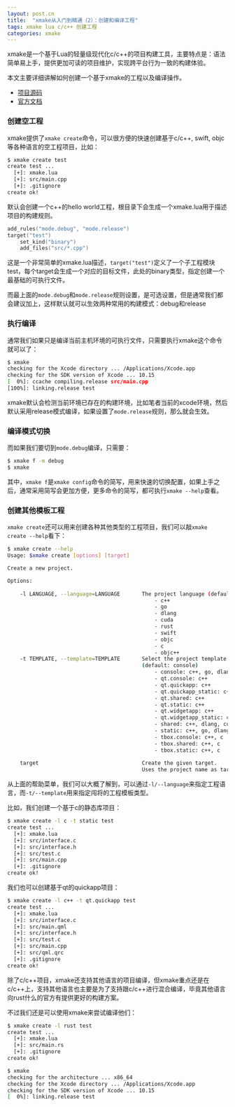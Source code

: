 ```yaml
---
layout: post.cn
title:  "xmake从入门到精通（2）：创建和编译工程"
tags: xmake lua c/c++ 创建工程
categories: xmake
---
```


xmake是一个基于Lua的轻量级现代化c/c++的项目构建工具，主要特点是：语法简单易上手，提供更加可读的项目维护，实现跨平台行为一致的构建体验。

本文主要详细讲解如何创建一个基于xmake的工程以及编译操作。

* [项目源码](https://github.com/xmake-io/xmake)
* [官方文档](https://xmake.io/#/zh-cn/)

### 创建空工程

xmake提供了`xmake create`命令，可以很方便的快速创建基于c/c++, swift, objc等各种语言的空工程项目，比如：

```bash
$ xmake create test
create test ...
  [+]: xmake.lua
  [+]: src/main.cpp
  [+]: .gitignore
create ok!
```

默认会创建一个c++的hello world工程，根目录下会生成一个xmake.lua用于描述项目的构建规则。

```lua
add_rules("mode.debug", "mode.release")
target("test")
    set_kind("binary")
    add_files("src/*.cpp") 
```






这是一个非常简单的xmake.lua描述，`target("test")`定义了一个子工程模块test，每个target会生成一个对应的目标文件，此处的binary类型，指定创建一个最基础的可执行文件。

而最上面的`mode.debug`和`mode.release`规则设置，是可选设置，但是通常我们都会建议加上，这样默认就可以生效两种常用的构建模式：debug和release

### 执行编译

通常我们如果只是编译当前主机环境的可执行文件，只需要执行xmake这个命令就可以了：

```bash
$ xmake
checking for the Xcode directory ... /Applications/Xcode.app
checking for the SDK version of Xcode ... 10.15
[  0%]: ccache compiling.release src/main.cpp
[100%]: linking.release test
```

xmake默认会检测当前环境已存在的构建环境，比如笔者当前的xcode环境，然后默认采用release模式编译，如果设置了`mode.release`规则，那么就会生效。

### 编译模式切换

而如果我们要切到`mode.debug`编译，只需要：

```bash
$ xmake f -m debug
$ xmake
```

其中，`xmake f`是`xmake config`命令的简写，用来快速的切换配置，如果上手之后，通常采用简写会更加方便，更多命令的简写，都可执行`xmake --help`查看。 

### 创建其他模板工程

`xmake create`还可以用来创建各种其他类型的工程项目，我们可以敲`xmake create --help`看下：

```bash
$ xmake create --help
Usage: $xmake create [options] [target]

Create a new project.

Options: 
                                           
    -l LANGUAGE, --language=LANGUAGE       The project language (default: c++)
                                               - c++
                                               - go
                                               - dlang
                                               - cuda
                                               - rust
                                               - swift
                                               - objc
                                               - c
                                               - objc++
    -t TEMPLATE, --template=TEMPLATE       Select the project template id or name of the given language. 
                                           (default: console)
                                               - console: c++, go, dlang, cuda, rust, swift, objc, c, objc++
                                               - qt.console: c++
                                               - qt.quickapp: c++
                                               - qt.quickapp_static: c++
                                               - qt.shared: c++
                                               - qt.static: c++
                                               - qt.widgetapp: c++
                                               - qt.widgetapp_static: c++
                                               - shared: c++, dlang, cuda, c
                                               - static: c++, go, dlang, cuda, rust, c
                                               - tbox.console: c++, c
                                               - tbox.shared: c++, c
                                               - tbox.static: c++, c
                                           
    target                                 Create the given target.
                                           Uses the project name as target if not exists.
```

从上面的帮助菜单，我们可以大概了解到，可以通过`-l/--language`来指定工程语言，而`-t/--template`用来指定闯将的工程模板类型。

比如，我们创建一个基于c的静态库项目：

```bash
$ xmake create -l c -t static test
create test ...
  [+]: xmake.lua
  [+]: src/interface.c
  [+]: src/interface.h
  [+]: src/test.c
  [+]: src/main.cpp
  [+]: .gitignore
create ok!
```

我们也可以创建基于qt的quickapp项目：

```bash
$ xmake create -l c++ -t qt.quickapp test
create test ...
  [+]: xmake.lua
  [+]: src/interface.c
  [+]: src/main.qml
  [+]: src/interface.h
  [+]: src/test.c
  [+]: src/main.cpp
  [+]: src/qml.qrc
  [+]: .gitignore
create ok!
```

除了c/c++项目，xmake还支持其他语言的项目编译，但xmake重点还是在c/c++上，支持其他语言也主要是为了支持跟c/c++进行混合编译，毕竟其他语言向rust什么的官方有提供更好的构建方案。

不过我们还是可以使用xmake来尝试编译他们：

```bash
$ xmake create -l rust test
create test ...
  [+]: xmake.lua
  [+]: src/main.rs
  [+]: .gitignore
create ok!
```

```bash
$ xmake
checking for the architecture ... x86_64
checking for the Xcode directory ... /Applications/Xcode.app
checking for the SDK version of Xcode ... 10.15
[  0%]: linking.release test
```

